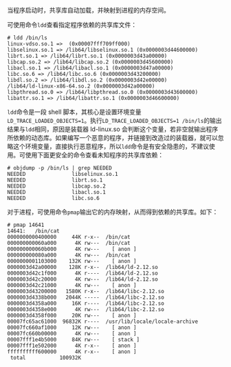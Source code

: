 <!-- 
.. title: Notes about Shared Library
.. slug: notes-about-shared-library
.. date: 2014/08/21 16:42:54
.. tags: 
.. link: 
.. description: 
.. type: text
-->

当程序启动时，共享库自动加载，并映射到进程的内存空间。

可使用命令`ldd`查看指定程序依赖的共享库文件：

<!-- TEASER_END -->

    # ldd /bin/ls
    linux-vdso.so.1 =>  (0x00007fff709ff000)
    libselinux.so.1 => /lib64/libselinux.so.1 (0x0000003d44600000)
    librt.so.1 => /lib64/librt.so.1 (0x0000003d43a00000)
    libcap.so.2 => /lib64/libcap.so.2 (0x0000003d45600000)
    libacl.so.1 => /lib64/libacl.so.1 (0x0000003d47a00000)
    libc.so.6 => /lib64/libc.so.6 (0x0000003d43200000)
    libdl.so.2 => /lib64/libdl.so.2 (0x0000003d42e00000)
    /lib64/ld-linux-x86-64.so.2 (0x0000003d42a00000)
    libpthread.so.0 => /lib64/libpthread.so.0 (0x0000003d43600000)
    libattr.so.1 => /lib64/libattr.so.1 (0x0000003d46600000)
    
`ldd`命令是一段 shell 脚本，其核心是设置环境变量`LD_TRACE_LOADED_OBJECTS=1`。执行`LD_TRACE_LOADED_OBJECTS=1 /bin/ls`的输出结果与`ldd`相同，原因是装载器 ld-linux.so 会判断这个变量，若非空就输出程序所依赖的动态库。如果编写一个恶意的程序，并链接到改造过的装载器，就可以忽略这个环境变量，直接执行恶意程序，所以`ldd`命令是有安全隐患的，不建议使用。可使用下面更安全的命令查看未知程序的共享库依赖：

    # objdump -p /bin/ls | grep NEEDED
    NEEDED               libselinux.so.1
    NEEDED               librt.so.1
    NEEDED               libcap.so.2
    NEEDED               libacl.so.1
    NEEDED               libc.so.6

对于进程，可使用命令`pmap`输出它的内存映射，从而得到依赖的共享库。如下：

    # pmap 14641
    14641:   /bin/cat
    0000000000400000     44K r-x--  /bin/cat
    000000000060a000      4K rw---  /bin/cat
    000000000060b000      4K rw---    [ anon ]
    000000000080a000      4K rw---  /bin/cat
    0000000001103000    132K rw---    [ anon ]
    0000003d42a00000    128K r-x--  /lib64/ld-2.12.so
    0000003d42c1f000      4K r----  /lib64/ld-2.12.so
    0000003d42c20000      4K rw---  /lib64/ld-2.12.so
    0000003d42c21000      4K rw---    [ anon ]
    0000003d43200000   1580K r-x--  /lib64/libc-2.12.so
    0000003d4338b000   2044K -----  /lib64/libc-2.12.so
    0000003d4358a000     16K r----  /lib64/libc-2.12.so
    0000003d4358e000      4K rw---  /lib64/libc-2.12.so
    0000003d4358f000     20K rw---    [ anon ]
    00007fc65ac61000  96832K r----  /usr/lib/locale/locale-archive
    00007fc660af1000     12K rw---    [ anon ]
    00007fc660b00000      4K rw---    [ anon ]
    00007fff1e4b5000     84K rw---    [ stack ]
    00007fff1e502000      4K r-x--    [ anon ]
    ffffffffff600000      4K r-x--    [ anon ]
     total           100932K
